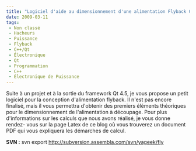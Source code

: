 ```yaml
---
title: "Logiciel d'aide au dimensionnement d'une alimentation Flyback 0.1"
date: 2009-03-11
tags:
 - Non classé
 - Hacheurs
 - Puissance
 - Flyback
 - C++/Qt
 - Électronique
 - Qt
 - Programmation
 - C++
 - Électronique de Puissance
---
```


Suite à un projet et à la sortie du framework Qt 4.5, je vous propose un petit logiciel pour la conception d'alimentation flyback. Il n'est pas encore finalisé, mais il vous permettra d'obtenir des premiers éléments théoriques pour le dimensionnement de l'alimentation à découpage. Pour plus d'informations sur les calculs que nous avons réalisé, je vous donne rendez- vous sur la page Latex de ce blog où vous trouverez un document PDF qui vous expliquera les démarches de calcul.

**SVN :** svn export http://subversion.assembla.com/svn/yageek/fly
